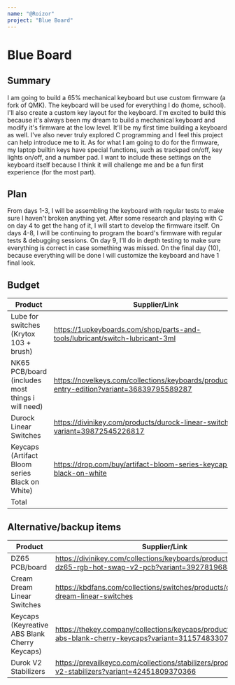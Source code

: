 ```yaml
---
name: "@Roizor"
project: "Blue Board"
---
```


# Blue Board

## Summary

  I am going to build a 65% mechanical keyboard but use custom firmware (a fork of QMK). The keyboard will be used for everything I do (home, school). 
  I'll also create a custom key layout for the keyboard.
  I'm excited to build this because it's always been my dream to build a mechanical keyboard and modify it's firmware at the low level. It'll be my first time building a keyboard as well.
  I've also never truly explored C programming and I feel this project can help introduce me to it. As for what I am going to do for the firmware, my laptop builtin keys have special functions, such as trackpad on/off, key lights on/off, and a number pad. I want to include these settings on the keyboard itself because I think it will challenge me and be a fun first experience (for the most part). 

## Plan

From days 1-3, I will be assembling the keyboard with regular tests to make sure I haven't broken anything yet.
After some research and playing with C on day 4 to get the hang of it, I will start to develop the firmware itself.
On days 4-8, I will be continuing to program the board's firmware with regular tests & debugging sessions.
On day 9, I'll do in depth testing to make sure everything is correct in case something was missed.
On the final day (10), because everything will be done I will customize the keyboard and have 1 final look. 

## Budget

| Product         | Supplier/Link                         | Cost   |
| --------------- | ------------------------------------- | ------ |
| Lube for switches (Krytox 103 + brush)  | https://1upkeyboards.com/shop/parts-and-tools/lubricant/switch-lubricant-3ml | $11.00  |
| NK65 PCB/board (includes most things i will need) | https://novelkeys.com/collections/keyboards/products/nk65-entry-edition?variant=36839795589287  | $95.00 |
| Durock Linear Switches| https://divinikey.com/products/durock-linear-switches?variant=39872545226817 | $38.88|
| Keycaps (Artifact Bloom series Black on White) | https://drop.com/buy/artifact-bloom-series-keycap-set-black-on-white| $35.00|
| Total           |                                       | $179.88 |

## Alternative/backup items
| Product         | Supplier/Link                         | Cost   |
| --------------- | ------------------------------------- | ------ |
| DZ65 PCB/board | https://divinikey.com/collections/keyboards/products/kbdfans-dz65-rgb-hot-swap-v2-pcb?variant=39278196883521  | $95.00 |
| Cream Dream Linear Switches| https://kbdfans.com/collections/switches/products/cream-dream-linear-switches | $68.88 |
| Keycaps (Keyreative ABS Blank Cherry Keycaps) |https://thekey.company/collections/keycaps/products/keyreative-abs-blank-cherry-keycaps?variant=31157483307097 | $35.00|
| Durok V2 Stabilizers | https://prevailkeyco.com/collections/stabilizers/products/durock-v2-stabilizers?variant=42451809370366 | $4.00 |
